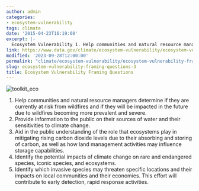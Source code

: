 ```yaml
---
author: admin
categories:
- ecosystem-vulnerability
tags: climate
date: '2015-04-23T16:19:00'
excerpt: |-
  Ecosystem Vulnerability 1. Help communities and natural resource managers determine if they are currently at risk from wildfires and if they will be impacted in the future due to wildfires becoming more prevalent and severe. 2. Provide information to the public on their sources of water and their sensitivities to climate change. 3. Aid in the public understanding...
link: https://www.data.gov/climate/ecosystem-vulnerability/ecosystem-vulnerability-framing-questions/
modified: '2023-09-28T12:00:00'
permalink: "climate/ecosystem-vulnerability/ecosystem-vulnerability-framing-questions/"
slug: ecosystem-vulnerability-framing-questions-3
title: Ecosystem Vulnerability Framing Questions
---
```


![toolkit_eco](https://s3-us-gov-west-1.amazonaws.com/cg-0817d6e3-93c4-4de8-8b32-da6919464e61/toolkit_eco-1024x1024.png)

1. Help communities and natural resource managers determine if they are currently at risk from wildfires and if they will be impacted in the future due to wildfires becoming more prevalent and severe.
2. Provide information to the public on their sources of water and their sensitivities to climate change.
3. Aid in the public understanding of the role that ecosystems play in mitigating rising carbon dioxide levels due to their absorbing and storing of carbon, as well as how land management activities may influence storage capabilities.
4. Identify the potential impacts of climate change on rare and endangered species, iconic species, and ecosystems.
5. Identify which invasive species may threaten specific locations and their impacts on local communities and their economies. This effort will contribute to early detection, rapid response activities.
